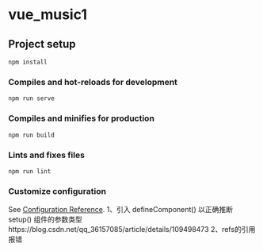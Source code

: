 # vue_music1

## Project setup

```
npm install
```

### Compiles and hot-reloads for development

```
npm run serve
```

### Compiles and minifies for production

```
npm run build
```

### Lints and fixes files

```
npm run lint
```

### Customize configuration

See [Configuration Reference](https://cli.vuejs.org/config/).
1、引入 defineComponent() 以正确推断 setup() 组件的参数类型https://blog.csdn.net/qq_36157085/article/details/109498473
2、refs的引用报错 
